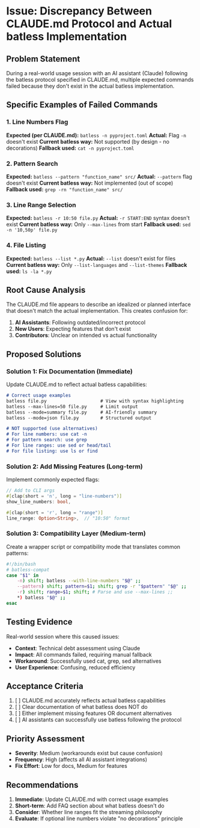 # Issue: Discrepancy Between CLAUDE.md Protocol and Actual batless Implementation

## Problem Statement

During a real-world usage session with an AI assistant (Claude) following the batless protocol specified in CLAUDE.md, multiple expected commands failed because they don't exist in the actual batless implementation.

## Specific Examples of Failed Commands

### 1. Line Numbers Flag

**Expected (per CLAUDE.md):** `batless -n pyproject.toml`
**Actual:** Flag `-n` doesn't exist
**Current batless way:** Not supported (by design - no decorations)
**Fallback used:** `cat -n pyproject.toml`

### 2. Pattern Search

**Expected:** `batless --pattern "function_name" src/`
**Actual:** `--pattern` flag doesn't exist
**Current batless way:** Not implemented (out of scope)
**Fallback used:** `grep -rn "function_name" src/`

### 3. Line Range Selection

**Expected:** `batless -r 10:50 file.py`
**Actual:** `-r START:END` syntax doesn't exist
**Current batless way:** Only `--max-lines` from start
**Fallback used:** `sed -n '10,50p' file.py`

### 4. File Listing

**Expected:** `batless --list *.py`
**Actual:** `--list` doesn't exist for files
**Current batless way:** Only `--list-languages` and `--list-themes`
**Fallback used:** `ls -la *.py`

## Root Cause Analysis

The CLAUDE.md file appears to describe an idealized or planned interface that doesn't match the actual implementation. This creates confusion for:

1. **AI Assistants**: Following outdated/incorrect protocol
2. **New Users**: Expecting features that don't exist
3. **Contributors**: Unclear on intended vs actual functionality

## Proposed Solutions

### Solution 1: Fix Documentation (Immediate)

Update CLAUDE.md to reflect actual batless capabilities:

```markdown
# Correct usage examples
batless file.py                    # View with syntax highlighting
batless --max-lines=50 file.py     # Limit output
batless --mode=summary file.py     # AI-friendly summary
batless --mode=json file.py        # Structured output

# NOT supported (use alternatives)
# For line numbers: use cat -n
# For pattern search: use grep
# For line ranges: use sed or head/tail
# For file listing: use ls or find
```

### Solution 2: Add Missing Features (Long-term)

Implement commonly expected flags:

```rust
// Add to CLI args
#[clap(short = 'n', long = "line-numbers")]
show_line_numbers: bool,

#[clap(short = 'r', long = "range")]
line_range: Option<String>,  // "10:50" format
```

### Solution 3: Compatibility Layer (Medium-term)

Create a wrapper script or compatibility mode that translates common patterns:

```bash
#!/bin/bash
# batless-compat
case "$1" in
    -n) shift; batless --with-line-numbers "$@" ;;
    --pattern) shift; pattern=$1; shift; grep -r "$pattern" "$@" ;;
    -r) shift; range=$1; shift; # Parse and use --max-lines ;;
    *) batless "$@" ;;
esac
```

## Testing Evidence

Real-world session where this caused issues:

- **Context**: Technical debt assessment using Claude
- **Impact**: All commands failed, requiring manual fallback
- **Workaround**: Successfully used cat, grep, sed alternatives
- **User Experience**: Confusing, reduced efficiency

## Acceptance Criteria

1. [ ] CLAUDE.md accurately reflects actual batless capabilities
2. [ ] Clear documentation of what batless does NOT do
3. [ ] Either implement missing features OR document alternatives
4. [ ] AI assistants can successfully use batless following the protocol

## Priority Assessment

- **Severity**: Medium (workarounds exist but cause confusion)
- **Frequency**: High (affects all AI assistant integrations)
- **Fix Effort**: Low for docs, Medium for features

## Recommendations

1. **Immediate**: Update CLAUDE.md with correct usage examples
2. **Short-term**: Add FAQ section about what batless doesn't do
3. **Consider**: Whether line ranges fit the streaming philosophy
4. **Evaluate**: If optional line numbers violate "no decorations" principle
